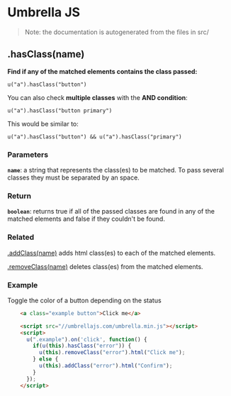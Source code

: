 # Umbrella JS

> Note: the documentation is autogenerated from the files in src/


## .hasClass(name)

**Find if any of the matched elements contains the class passed:**

    u("a").hasClass("button")

You can also check **multiple classes** with the **AND condition**:

    u("a").hasClass("button primary")

This would be similar to:

    u("a").hasClass("button") && u("a").hasClass("primary")


### Parameters

**`name`**: a string that represents the class(es) to be matched. To pass several classes they must be separated by an space.



### Return

**`boolean`**: returns true if all of the passed classes are found in any of the matched elements and false if they couldn't be found.



### Related

[.addClass(name)](/docs/addclass) adds html class(es) to each of the matched elements.

[.removeClass(name)](/docs/removeclass) deletes class(es) from the matched elements.



### Example

Toggle the color of a button depending on the status

```html
    <a class="example button">Click me</a>

    <script src="//umbrellajs.com/umbrella.min.js"></script>
    <script>
      u(".example").on('click', function() {
        if(u(this).hasClass("error")) {
          u(this).removeClass("error").html("Click me");
        } else {
          u(this).addClass("error").html("Confirm");
        }
      });
    </script>
```